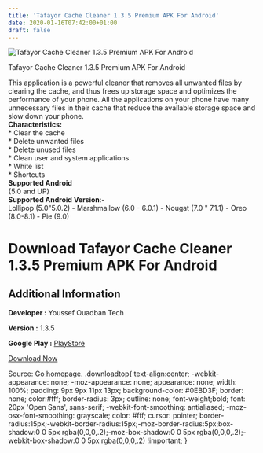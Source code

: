 ```yaml
---
title: 'Tafayor Cache Cleaner 1.3.5 Premium APK For Android'
date: 2020-01-16T07:42:00+01:00
draft: false
---
```


![Tafayor Cache Cleaner 1.3.5 Premium APK For Android](https://i0.wp.com/apkhome.net/wp-content/uploads/2020/01/Tafayor-Cache-Cleaner-1.3.5-Premium.png "Tafayor Cache Cleaner 1.3.5 Premium APK For Android")

  

Tafayor Cache Cleaner 1.3.5 Premium APK For Android

This application is a powerful cleaner that removes all unwanted files by clearing the cache, and thus frees up storage space and optimizes the performance of your phone. All the applications on your phone have many unnecessary files in their cache that reduce the available storage space and slow down your phone.  
**Characteristics:**  
\* Clear the cache  
\* Delete unwanted files  
\* Delete unused files  
\* Clean user and system applications.  
\* White list  
\* Shortcuts  
**Supported Android**  
{5.0 and UP}  
**Supported Android Version**:-  
Lollipop (5.0"5.0.2) - Marshmallow (6.0 - 6.0.1) - Nougat (7.0 " 7.1.1) - Oreo (8.0-8.1) - Pie (9.0)

Download Tafayor Cache Cleaner 1.3.5 Premium APK For Android
============================================================

Additional Information
----------------------

**Developer :** Youssef Ouadban Tech

**Version :** 1.3.5

**Google Play :** [PlayStore](https://play.google.com/store/apps/details?id=com.tafayor.freejunkcleaner&hl=en)

  

[Download Now](https://store4app.co/post/tafayor-cache-cleaner-1-3-5-premium-apk-for-android_1578589915)

  
Source: [Go homepage.](https://store4app.co/post/tafayor-cache-cleaner-1-3-5-premium-apk-for-android_1578589915) .downloadtop{ text-align:center; -webkit-appearance: none; -moz-appearance: none; appearance: none; width: 100%; padding: 9px 9px 11px 13px; background-color: #0EBD3F; border: none; color:#fff; border-radius: 3px; outline: none; font-weight;bold; font: 20px 'Open Sans', sans-serif; -webkit-font-smoothing: antialiased; -moz-osx-font-smoothing: grayscale; color: #fff; cursor: pointer; border-radius:15px;-webkit-border-radius:15px;-moz-border-radius:5px;box-shadow:0 0 5px rgba(0,0,0,.2);-moz-box-shadow:0 0 5px rgba(0,0,0,.2);-webkit-box-shadow:0 0 5px rgba(0,0,0,.2) !important; }